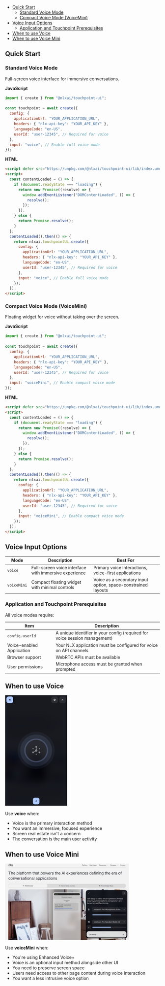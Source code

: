 - [Quick Start](#quick-start)
  - [Standard Voice Mode](#standard-voice-mode)
  - [Compact Voice Mode (VoiceMini)](#compact-voice-mode-voicemini)
- [Voice Input Options](#voice-input-options)
  - [Application and Touchpoint Prerequisites](#application-and-touchpoint-prerequisites)
- [When to use Voice](#when-to-use-voice)
- [When to use Voice Mini](#when-to-use-voice-mini)


## Quick Start

### Standard Voice Mode

Full-screen voice interface for immersive conversations.

**JavaScript**
```javascript
import { create } from "@nlxai/touchpoint-ui";

const touchpoint = await create({
  config: {
    applicationUrl: "YOUR_APPLICATION_URL",
    headers: { "nlx-api-key": "YOUR_API_KEY" },
    languageCode: "en-US",
    userId: "user-12345", // Required for voice
  },
  input: "voice", // Enable full voice mode
});
```

**HTML**
```html
<script defer src="https://unpkg.com/@nlxai/touchpoint-ui/lib/index.umd.js"></script>
<script>
  const contentLoaded = () => {
    if (document.readyState === "loading") {
      return new Promise((resolve) => {
        window.addEventListener("DOMContentLoaded", () => {
          resolve();
        });
      });
    } else {
      return Promise.resolve();
    }
  };
  contentLoaded().then(() => {
    return nlxai.touchpointUi.create({
      config: {
        applicationUrl: "YOUR_APPLICATION_URL",
        headers: { "nlx-api-key": "YOUR_API_KEY" },
        languageCode: "en-US",
        userId: "user-12345", // Required for voice
      },
      input: "voice", // Enable full voice mode
    });
  });
</script>
```

### Compact Voice Mode (VoiceMini)

Floating widget for voice without taking over the screen.

**JavaScript**
```javascript
import { create } from "@nlxai/touchpoint-ui";

const touchpoint = await create({
  config: {
    applicationUrl: "YOUR_APPLICATION_URL",
    headers: { "nlx-api-key": "YOUR_API_KEY" },
    languageCode: "en-US",
    userId: "user-12345", // Required for voice
  },
  input: "voiceMini", // Enable compact voice mode
});
```

**HTML**
```html
<script defer src="https://unpkg.com/@nlxai/touchpoint-ui/lib/index.umd.js"></script>
<script>
  const contentLoaded = () => {
    if (document.readyState === "loading") {
      return new Promise((resolve) => {
        window.addEventListener("DOMContentLoaded", () => {
          resolve();
        });
      });
    } else {
      return Promise.resolve();
    }
  };
  contentLoaded().then(() => {
    return nlxai.touchpointUi.create({
      config: {
        applicationUrl: "YOUR_APPLICATION_URL",
        headers: { "nlx-api-key": "YOUR_API_KEY" },
        languageCode: "en-US",
        userId: "user-12345", // Required for voice
      },
      input: "voiceMini", // Enable compact voice mode
    });
  });
</script>
```

## Voice Input Options

| Mode | Description | Best For |
|------|-------------|----------|
| `voice` | Full-screen voice interface with immersive experience | Primary voice interactions, voice-first applications |
| `voiceMini` | Compact floating widget with minimal controls | Voice as a secondary input option, space-constrained layouts |

### Application and Touchpoint Prerequisites

All voice modes require:

| Item | Description |
|--|--|
| `config.userId` | A unique identifier in your config (required for voice session management) |
| Voice-enabled Application | Your NLX application must be configured for voice on API channels |
| Browser support | WebRTC APIs must be available |
| User permissions| Microphone access must be granted when prompted |

## When to use Voice

<img src="/animations/voiceinput.png" alt="Voice Mode Animation" style="max-width: 40%;">

Use **voice** when:
- Voice is the primary interaction method
- You want an immersive, focused experience
- Screen real estate isn't a concern
- The conversation is the main user activity


## When to use Voice Mini

<img src="/animations/voice-mini.png" alt="Voice Mini Mode Animation" style="max-width: 80%;">

Use **voiceMini** when:
- You're using Enhanced Voice+
- Voice is an optional input method alongside other UI
- You need to preserve screen space
- Users need access to other page content during voice interaction
- You want a less intrusive voice option


